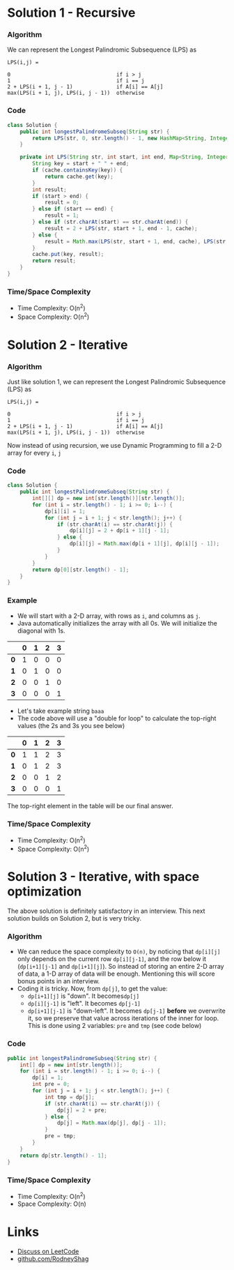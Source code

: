 # Solution 1 - Recursive

### Algorithm

We can represent the Longest Palindromic Subsequence (LPS) as
```
LPS(i,j) =

0                                  if i > j
1                                  if i == j
2 + LPS(i + 1, j - 1)              if A[i] == A[j]
max(LPS(i + 1, j), LPS(i, j - 1))  otherwise
```

### Code

```java
class Solution {
    public int longestPalindromeSubseq(String str) {
        return LPS(str, 0, str.length() - 1, new HashMap<String, Integer>());
    }

    private int LPS(String str, int start, int end, Map<String, Integer> cache) {
        String key = start + " " + end;
        if (cache.containsKey(key)) {
            return cache.get(key);
        }
        int result;
        if (start > end) {
            result = 0;
        } else if (start == end) {
            result = 1;
        } else if (str.charAt(start) == str.charAt(end)) {
            result = 2 + LPS(str, start + 1, end - 1, cache);
        } else {
            result = Math.max(LPS(str, start + 1, end, cache), LPS(str, start, end - 1, cache));
        }
        cache.put(key, result);
        return result;
    }
}
```

### Time/Space Complexity

-  Time Complexity: O(n<sup>2</sup>)
- Space Complexity: O(n<sup>2</sup>)

# Solution 2 - Iterative

### Algorithm

Just like solution 1, we can represent the Longest Palindromic Subsequence (LPS) as

```
LPS(i,j) =

0                                  if i > j
1                                  if i == j
2 + LPS(i + 1, j - 1)              if A[i] == A[j]
max(LPS(i + 1, j), LPS(i, j - 1))  otherwise
```

Now instead of using recursion, we use Dynamic Programming to fill a 2-D array for every `i`, `j`

### Code

```java
class Solution {
    public int longestPalindromeSubseq(String str) {
        int[][] dp = new int[str.length()][str.length()];
        for (int i = str.length() - 1; i >= 0; i--) {
            dp[i][i] = 1;
            for (int j = i + 1; j < str.length(); j++) {
                if (str.charAt(i) == str.charAt(j)) {
                    dp[i][j] = 2 + dp[i + 1][j - 1];
                } else {
                    dp[i][j] = Math.max(dp[i + 1][j], dp[i][j - 1]);
                }
            }
        }
        return dp[0][str.length() - 1];
    }
}
```

### Example

- We will start with a 2-D array, with rows as `i`, and columns as `j`.
- Java automatically initializes the array with all 0s. We will initialize the diagonal with 1s.

|       | 0 | 1 | 2 | 3 |
|-------|---|---|---|---|
| __0__ | 1 | 0 | 0 | 0 |
| __1__ | 0 | 1 | 0 | 0 |
| __2__ | 0 | 0 | 1 | 0 |
| __3__ | 0 | 0 | 0 | 1 |

- Let's take example string `baaa`
- The code above will use a "double for loop" to calculate the top-right values (the 2s and 3s you see below)

|       | 0 | 1 | 2 | 3 |
|-------|---|---|---|---|
| __0__ | 1 | 1 | 2 | 3 |
| __1__ | 0 | 1 | 2 | 3 |
| __2__ | 0 | 0 | 1 | 2 |
| __3__ | 0 | 0 | 0 | 1 |

The top-right element in the table will be our final answer.


### Time/Space Complexity

-  Time Complexity: O(n<sup>2</sup>)
- Space Complexity: O(n<sup>2</sup>)


# Solution 3 - Iterative, with space optimization

The above solution is definitely satisfactory in an interview. This next solution builds on Solution 2, but is very tricky.

### Algorithm

- We can reduce the space complexity to `O(n)`, by noticing that `dp[i][j]` only depends on the current row `dp[i][j-1]`, and the row below it (`dp[i+1][j-1]` and `dp[i+1][j]`). So instead of storing an entire 2-D array of data, a 1-D array of data will be enough. Mentioning this will score bonus points in an interview.
- Coding it is tricky. Now, from `dp[j]`, to get the value:
  - `dp[i+1][j]` is "down". It becomes`dp[j]`
  - `dp[i][j-1]` is "left". It becomes `dp[j-1]`
  - `dp[i+1][j-1]` is "down-left". It becomes `dp[j-1]` __before__ we overwrite it, so we preserve that value across iterations of the inner for loop. This is done using 2 variables: `pre` and `tmp` (see code below)

### Code

```java
public int longestPalindromeSubseq(String str) {
    int[] dp = new int[str.length()];
    for (int i = str.length() - 1; i >= 0; i--) {
        dp[i] = 1;
        int pre = 0;
        for (int j = i + 1; j < str.length(); j++) {
            int tmp = dp[j];
            if (str.charAt(i) == str.charAt(j)) {
                dp[j] = 2 + pre;
            } else {
                dp[j] = Math.max(dp[j], dp[j - 1]);
            }
            pre = tmp;
        }
    }
    return dp[str.length() - 1];
}
```

### Time/Space Complexity

-  Time Complexity: O(n<sup>2</sup>)
- Space Complexity: O(n)


# Links

- [Discuss on LeetCode](https://leetcode.com/problems/longest-palindromic-subsequence/discuss/304451)
- [github.com/RodneyShag](https://github.com/RodneyShag)
